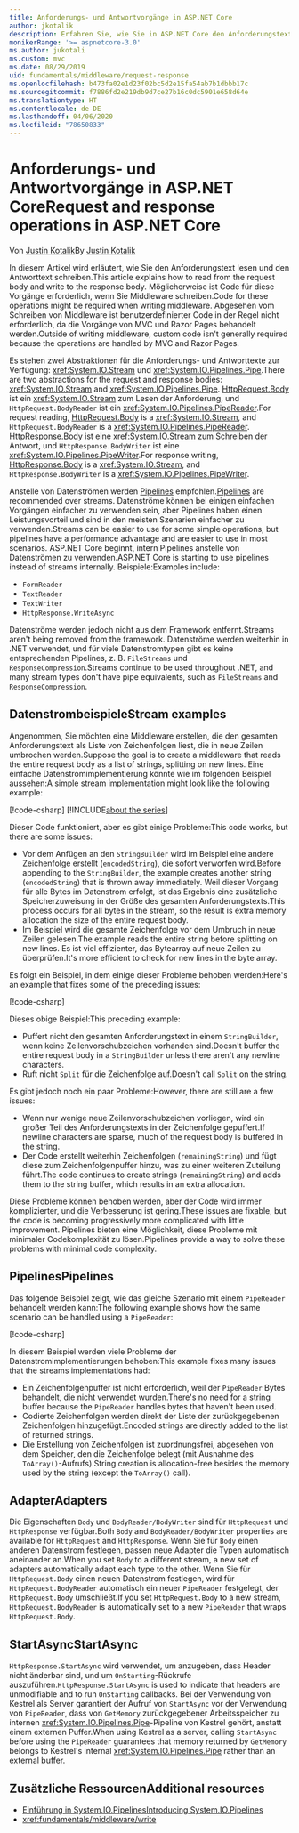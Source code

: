 ```yaml
---
title: Anforderungs- und Antwortvorgänge in ASP.NET Core
author: jkotalik
description: Erfahren Sie, wie Sie in ASP.NET Core den Anforderungstext lesen und den Antworttext schreiben.
monikerRange: '>= aspnetcore-3.0'
ms.author: jukotali
ms.custom: mvc
ms.date: 08/29/2019
uid: fundamentals/middleware/request-response
ms.openlocfilehash: b473fa02e1d23f02bc5d2e15fa54ab7b1dbbb17c
ms.sourcegitcommit: f7886fd2e219db9d7ce27b16c0dc5901e658d64e
ms.translationtype: HT
ms.contentlocale: de-DE
ms.lasthandoff: 04/06/2020
ms.locfileid: "78650833"
---
```

# <a name="request-and-response-operations-in-aspnet-core"></a><span data-ttu-id="c4425-103">Anforderungs- und Antwortvorgänge in ASP.NET Core</span><span class="sxs-lookup"><span data-stu-id="c4425-103">Request and response operations in ASP.NET Core</span></span>

<span data-ttu-id="c4425-104">Von [Justin Kotalik](https://github.com/jkotalik)</span><span class="sxs-lookup"><span data-stu-id="c4425-104">By [Justin Kotalik](https://github.com/jkotalik)</span></span>

<span data-ttu-id="c4425-105">In diesem Artikel wird erläutert, wie Sie den Anforderungstext lesen und den Antworttext schreiben.</span><span class="sxs-lookup"><span data-stu-id="c4425-105">This article explains how to read from the request body and write to the response body.</span></span> <span data-ttu-id="c4425-106">Möglicherweise ist Code für diese Vorgänge erforderlich, wenn Sie Middleware schreiben.</span><span class="sxs-lookup"><span data-stu-id="c4425-106">Code for these operations might be required when writing middleware.</span></span> <span data-ttu-id="c4425-107">Abgesehen vom Schreiben von Middleware ist benutzerdefinierter Code in der Regel nicht erforderlich, da die Vorgänge von MVC und Razor Pages behandelt werden.</span><span class="sxs-lookup"><span data-stu-id="c4425-107">Outside of writing middleware, custom code isn't generally required because the operations are handled by MVC and Razor Pages.</span></span>

<span data-ttu-id="c4425-108">Es stehen zwei Abstraktionen für die Anforderungs- und Antworttexte zur Verfügung: <xref:System.IO.Stream> und <xref:System.IO.Pipelines.Pipe>.</span><span class="sxs-lookup"><span data-stu-id="c4425-108">There are two abstractions for the request and response bodies: <xref:System.IO.Stream> and <xref:System.IO.Pipelines.Pipe>.</span></span> <span data-ttu-id="c4425-109">[HttpRequest.Body](xref:Microsoft.AspNetCore.Http.HttpRequest.Body) ist ein <xref:System.IO.Stream> zum Lesen der Anforderung, und `HttpRequest.BodyReader` ist ein <xref:System.IO.Pipelines.PipeReader>.</span><span class="sxs-lookup"><span data-stu-id="c4425-109">For request reading, [HttpRequest.Body](xref:Microsoft.AspNetCore.Http.HttpRequest.Body) is a <xref:System.IO.Stream>, and `HttpRequest.BodyReader` is a <xref:System.IO.Pipelines.PipeReader>.</span></span> <span data-ttu-id="c4425-110">[HttpResponse.Body](xref:Microsoft.AspNetCore.Http.HttpResponse.Body) ist eine <xref:System.IO.Stream> zum Schreiben der Antwort, und `HttpResponse.BodyWriter` ist eine <xref:System.IO.Pipelines.PipeWriter>.</span><span class="sxs-lookup"><span data-stu-id="c4425-110">For response writing, [HttpResponse.Body](xref:Microsoft.AspNetCore.Http.HttpResponse.Body) is a <xref:System.IO.Stream>, and `HttpResponse.BodyWriter` is a <xref:System.IO.Pipelines.PipeWriter>.</span></span>

<span data-ttu-id="c4425-111">Anstelle von Datenströmen werden [Pipelines](/dotnet/standard/io/pipelines) empfohlen.</span><span class="sxs-lookup"><span data-stu-id="c4425-111">[Pipelines](/dotnet/standard/io/pipelines) are recommended over streams.</span></span> <span data-ttu-id="c4425-112">Datenströme können bei einigen einfachen Vorgängen einfacher zu verwenden sein, aber Pipelines haben einen Leistungsvorteil und sind in den meisten Szenarien einfacher zu verwenden.</span><span class="sxs-lookup"><span data-stu-id="c4425-112">Streams can be easier to use for some simple operations, but pipelines have a performance advantage and are easier to use in most scenarios.</span></span> <span data-ttu-id="c4425-113">ASP.NET Core beginnt, intern Pipelines anstelle von Datenströmen zu verwenden.</span><span class="sxs-lookup"><span data-stu-id="c4425-113">ASP.NET Core is starting to use pipelines instead of streams internally.</span></span> <span data-ttu-id="c4425-114">Beispiele:</span><span class="sxs-lookup"><span data-stu-id="c4425-114">Examples include:</span></span>

* `FormReader`
* `TextReader`
* `TextWriter`
* `HttpResponse.WriteAsync`

<span data-ttu-id="c4425-115">Datenströme werden jedoch nicht aus dem Framework entfernt.</span><span class="sxs-lookup"><span data-stu-id="c4425-115">Streams aren't being removed from the framework.</span></span> <span data-ttu-id="c4425-116">Datenströme werden weiterhin in .NET verwendet, und für viele Datenstromtypen gibt es keine entsprechenden Pipelines, z. B. `FileStreams` und `ResponseCompression`.</span><span class="sxs-lookup"><span data-stu-id="c4425-116">Streams continue to be used throughout .NET, and many stream types don't have pipe equivalents, such as `FileStreams` and `ResponseCompression`.</span></span>

## <a name="stream-examples"></a><span data-ttu-id="c4425-117">Datenstrombeispiele</span><span class="sxs-lookup"><span data-stu-id="c4425-117">Stream examples</span></span>

<span data-ttu-id="c4425-118">Angenommen, Sie möchten eine Middleware erstellen, die den gesamten Anforderungstext als Liste von Zeichenfolgen liest, die in neue Zeilen umbrochen werden.</span><span class="sxs-lookup"><span data-stu-id="c4425-118">Suppose the goal is to create a middleware that reads the entire request body as a list of strings, splitting on new lines.</span></span> <span data-ttu-id="c4425-119">Eine einfache Datenstromimplementierung könnte wie im folgenden Beispiel aussehen:</span><span class="sxs-lookup"><span data-stu-id="c4425-119">A simple stream implementation might look like the following example:</span></span>

[!code-csharp[](request-response/samples/3.x/RequestResponseSample/Startup.cs?name=GetListOfStringsFromStream)]
[!INCLUDE[about the series](~/includes/code-comments-loc.md)]

<span data-ttu-id="c4425-120">Dieser Code funktioniert, aber es gibt einige Probleme:</span><span class="sxs-lookup"><span data-stu-id="c4425-120">This code works, but there are some issues:</span></span>

* <span data-ttu-id="c4425-121">Vor dem Anfügen an den `StringBuilder` wird im Beispiel eine andere Zeichenfolge erstellt (`encodedString`), die sofort verworfen wird.</span><span class="sxs-lookup"><span data-stu-id="c4425-121">Before appending to the `StringBuilder`, the example creates another string (`encodedString`) that is thrown away immediately.</span></span> <span data-ttu-id="c4425-122">Weil dieser Vorgang für alle Bytes im Datenstrom erfolgt, ist das Ergebnis eine zusätzliche Speicherzuweisung in der Größe des gesamten Anforderungstexts.</span><span class="sxs-lookup"><span data-stu-id="c4425-122">This process occurs for all bytes in the stream, so the result is extra memory allocation the size of the entire request body.</span></span>
* <span data-ttu-id="c4425-123">Im Beispiel wird die gesamte Zeichenfolge vor dem Umbruch in neue Zeilen gelesen.</span><span class="sxs-lookup"><span data-stu-id="c4425-123">The example reads the entire string before splitting on new lines.</span></span> <span data-ttu-id="c4425-124">Es ist viel effizienter, das Bytearray auf neue Zeilen zu überprüfen.</span><span class="sxs-lookup"><span data-stu-id="c4425-124">It's more efficient to check for new lines in the byte array.</span></span>

<span data-ttu-id="c4425-125">Es folgt ein Beispiel, in dem einige dieser Probleme behoben werden:</span><span class="sxs-lookup"><span data-stu-id="c4425-125">Here's an example that fixes some of the preceding issues:</span></span>

[!code-csharp[](request-response/samples/3.x/RequestResponseSample/Startup.cs?name=GetListOfStringsFromStreamMoreEfficient)]

<span data-ttu-id="c4425-126">Dieses obige Beispiel:</span><span class="sxs-lookup"><span data-stu-id="c4425-126">This preceding example:</span></span>

* <span data-ttu-id="c4425-127">Puffert nicht den gesamten Anforderungstext in einem `StringBuilder`, wenn keine Zeilenvorschubzeichen vorhanden sind.</span><span class="sxs-lookup"><span data-stu-id="c4425-127">Doesn't buffer the entire request body in a `StringBuilder` unless there aren't any newline characters.</span></span>
* <span data-ttu-id="c4425-128">Ruft nicht `Split` für die Zeichenfolge auf.</span><span class="sxs-lookup"><span data-stu-id="c4425-128">Doesn't call `Split` on the string.</span></span>

<span data-ttu-id="c4425-129">Es gibt jedoch noch ein paar Probleme:</span><span class="sxs-lookup"><span data-stu-id="c4425-129">However, there are still are a few issues:</span></span>

* <span data-ttu-id="c4425-130">Wenn nur wenige neue Zeilenvorschubzeichen vorliegen, wird ein großer Teil des Anforderungstexts in der Zeichenfolge gepuffert.</span><span class="sxs-lookup"><span data-stu-id="c4425-130">If newline characters are sparse, much of the request body is buffered in the string.</span></span>
* <span data-ttu-id="c4425-131">Der Code erstellt weiterhin Zeichenfolgen (`remainingString`) und fügt diese zum Zeichenfolgenpuffer hinzu, was zu einer weiteren Zuteilung führt.</span><span class="sxs-lookup"><span data-stu-id="c4425-131">The code continues to create strings (`remainingString`) and adds them to the string buffer, which results in an extra allocation.</span></span>

<span data-ttu-id="c4425-132">Diese Probleme können behoben werden, aber der Code wird immer komplizierter, und die Verbesserung ist gering.</span><span class="sxs-lookup"><span data-stu-id="c4425-132">These issues are fixable, but the code is becoming progressively more complicated with little improvement.</span></span> <span data-ttu-id="c4425-133">Pipelines bieten eine Möglichkeit, diese Probleme mit minimaler Codekomplexität zu lösen.</span><span class="sxs-lookup"><span data-stu-id="c4425-133">Pipelines provide a way to solve these problems with minimal code complexity.</span></span>

## <a name="pipelines"></a><span data-ttu-id="c4425-134">Pipelines</span><span class="sxs-lookup"><span data-stu-id="c4425-134">Pipelines</span></span>

<span data-ttu-id="c4425-135">Das folgende Beispiel zeigt, wie das gleiche Szenario mit einem `PipeReader` behandelt werden kann:</span><span class="sxs-lookup"><span data-stu-id="c4425-135">The following example shows how the same scenario can be handled using a `PipeReader`:</span></span>

[!code-csharp[](request-response/samples/3.x/RequestResponseSample/Startup.cs?name=GetListOfStringFromPipe)]

<span data-ttu-id="c4425-136">In diesem Beispiel werden viele Probleme der Datenstromimplementierungen behoben:</span><span class="sxs-lookup"><span data-stu-id="c4425-136">This example fixes many issues that the streams implementations had:</span></span>

* <span data-ttu-id="c4425-137">Ein Zeichenfolgenpuffer ist nicht erforderlich, weil der `PipeReader` Bytes behandelt, die nicht verwendet wurden.</span><span class="sxs-lookup"><span data-stu-id="c4425-137">There's no need for a string buffer because the `PipeReader` handles bytes that haven't been used.</span></span>
* <span data-ttu-id="c4425-138">Codierte Zeichenfolgen werden direkt der Liste der zurückgegebenen Zeichenfolgen hinzugefügt.</span><span class="sxs-lookup"><span data-stu-id="c4425-138">Encoded strings are directly added to the list of returned strings.</span></span>
* <span data-ttu-id="c4425-139">Die Erstellung von Zeichenfolgen ist zuordnungsfrei, abgesehen von dem Speicher, den die Zeichenfolge belegt (mit Ausnahme des `ToArray()`-Aufrufs).</span><span class="sxs-lookup"><span data-stu-id="c4425-139">String creation is allocation-free besides the memory used by the string (except the `ToArray()` call).</span></span>

## <a name="adapters"></a><span data-ttu-id="c4425-140">Adapter</span><span class="sxs-lookup"><span data-stu-id="c4425-140">Adapters</span></span>

<span data-ttu-id="c4425-141">Die Eigenschaften `Body` und `BodyReader/BodyWriter` sind für `HttpRequest` und `HttpResponse` verfügbar.</span><span class="sxs-lookup"><span data-stu-id="c4425-141">Both `Body` and `BodyReader/BodyWriter` properties are available for `HttpRequest` and `HttpResponse`.</span></span> <span data-ttu-id="c4425-142">Wenn Sie für `Body` einen anderen Datenstrom festlegen, passen neue Adapter die Typen automatisch aneinander an.</span><span class="sxs-lookup"><span data-stu-id="c4425-142">When you set `Body` to a different stream, a new set of adapters automatically adapt each type to the other.</span></span> <span data-ttu-id="c4425-143">Wenn Sie für `HttpRequest.Body` einen neuen Datenstrom festlegen, wird für `HttpRequest.BodyReader` automatisch ein neuer `PipeReader` festgelegt, der `HttpRequest.Body` umschließt.</span><span class="sxs-lookup"><span data-stu-id="c4425-143">If you set `HttpRequest.Body` to a new stream, `HttpRequest.BodyReader` is automatically set to a new `PipeReader` that wraps `HttpRequest.Body`.</span></span>

## <a name="startasync"></a><span data-ttu-id="c4425-144">StartAsync</span><span class="sxs-lookup"><span data-stu-id="c4425-144">StartAsync</span></span>

<span data-ttu-id="c4425-145">`HttpResponse.StartAsync` wird verwendet, um anzugeben, dass Header nicht änderbar sind, und um `OnStarting`-Rückrufe auszuführen.</span><span class="sxs-lookup"><span data-stu-id="c4425-145">`HttpResponse.StartAsync` is used to indicate that headers are unmodifiable and to run `OnStarting` callbacks.</span></span> <span data-ttu-id="c4425-146">Bei der Verwendung von Kestrel als Server garantiert der Aufruf von `StartAsync` vor der Verwendung von `PipeReader`, dass von `GetMemory` zurückgegebener Arbeitsspeicher zu internen <xref:System.IO.Pipelines.Pipe>-Pipeline von Kestrel gehört, anstatt einem externen Puffer.</span><span class="sxs-lookup"><span data-stu-id="c4425-146">When using Kestrel as a server, calling `StartAsync` before using the `PipeReader` guarantees that memory returned by `GetMemory` belongs to Kestrel's internal <xref:System.IO.Pipelines.Pipe> rather than an external buffer.</span></span>

## <a name="additional-resources"></a><span data-ttu-id="c4425-147">Zusätzliche Ressourcen</span><span class="sxs-lookup"><span data-stu-id="c4425-147">Additional resources</span></span>

* [<span data-ttu-id="c4425-148">Einführung in System.IO.Pipelines</span><span class="sxs-lookup"><span data-stu-id="c4425-148">Introducing System.IO.Pipelines</span></span>](https://devblogs.microsoft.com/dotnet/system-io-pipelines-high-performance-io-in-net/)
* <xref:fundamentals/middleware/write>
